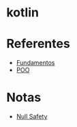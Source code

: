 # kotlin

# Referentes

- [Fundamentos](https://docs.google.com/presentation/d/18EB_yQ6O9hOiyyyxTqSr-4fWpU-8NvJSRqRosSWFsSE/edit#slide=id.g29017cd9362_27_0)
- [POO](https://docs.google.com/presentation/d/1RvnmqWM-Q_hYi1dWwqN1ieK2pZAwlThOkLI9j5yqViU/edit#slide=id.p1)

# Notas

- [Null Safety](https://medium.com/@ChindaVibhor/null-safety-in-kotlin-ecaa67a6b397)
